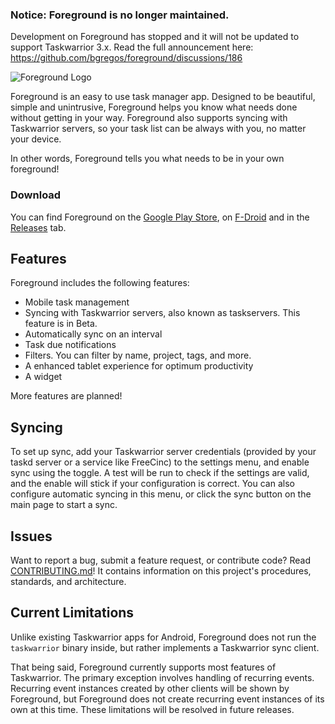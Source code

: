 ### Notice: Foreground is no longer maintained.
Development on Foreground has stopped and it will not be updated to support Taskwarrior 3.x. Read the full announcement here: https://github.com/bgregos/foreground/discussions/186

![Foreground Logo](docs/img/foreground.png)

Foreground is an easy to use task manager app. Designed to be beautiful, simple and unintrusive, Foreground helps you know what needs done without getting in your way. Foreground also supports syncing with Taskwarrior servers, so your task list can be always with you, no matter your device.

In other words, Foreground tells you what needs to be in your own foreground!

### Download

You can find Foreground on the [Google Play Store](https://play.google.com/store/apps/details?id=me.bgregos.brighttask), on [F-Droid](https://f-droid.org/en/packages/me.bgregos.brighttask/) and in the [Releases](https://github.com/bgregos/foreground/releases) tab.

## Features
Foreground includes the following features:
- Mobile task management
- Syncing with Taskwarrior servers, also known as taskservers. This feature is in Beta.
- Automatically sync on an interval
- Task due notifications
- Filters. You can filter by name, project, tags, and more.
- A enhanced tablet experience for optimum productivity
- A widget

More features are planned!

## Syncing
To set up sync, add your Taskwarrior server credentials (provided by your taskd server or a service like FreeCinc) to the settings menu, and enable sync using the toggle. A test will be run to check if the settings are valid, and the enable will stick if your configuration is correct. You can also configure automatic syncing in this menu, or click the sync button on the main page to start a sync.

## Issues
Want to report a bug, submit a feature request, or contribute code? Read [CONTRIBUTING.md](CONTRIBUTING.md)! It contains information on this project's procedures, standards, and architecture.

## Current Limitations
Unlike existing Taskwarrior apps for Android, Foreground does not run the `taskwarrior` binary inside, but rather implements a Taskwarrior sync client.

That being said, Foreground currently supports most features of Taskwarrior. The primary exception involves handling of recurring events. Recurring event instances created by other clients will be shown by Foreground, but Foreground does not create recurring event instances of its own at this time. These limitations will be resolved in future releases.
